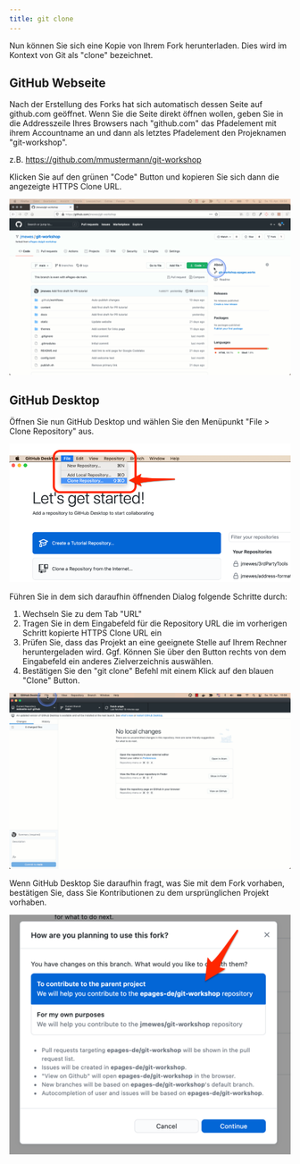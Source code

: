 ```yaml
---
title: git clone
---
```


Nun können Sie sich eine Kopie von Ihrem Fork herunterladen.
Dies wird im Kontext von Git als "clone" bezeichnet.

## GitHub Webseite

Nach der Erstellung des Forks hat sich automatisch dessen Seite auf github.com geöffnet.
Wenn Sie die Seite direkt öffnen wollen, geben Sie in die Addresszeile Ihres Browsers nach "github.com" das Pfadelement mit ihrem Accountname an und dann als letztes Pfadelement den Projeknamen "git-workshop".

z.B. https://github.com/mmustermann/git-workshop

Klicken Sie auf den grünen "Code" Button und kopieren Sie sich dann die angezeigte HTTPS Clone URL.

![Kopieren von Clone URL](img/copy-clone-url.gif)

## GitHub Desktop

Öffnen Sie nun GitHub Desktop und wählen Sie den Menüpunkt "File > Clone Repository" aus.

![Menüpunkt "Clone Repository"](./img/desktop_menu_clone.png)

Führen Sie in dem sich daraufhin öffnenden Dialog folgende Schritte durch:

1. Wechseln Sie zu dem Tab "URL"
2. Tragen Sie in dem Eingabefeld für die Repository URL die im vorherigen Schritt kopierte HTTPS Clone URL ein
3. Prüfen Sie, dass das Projekt an eine geeignete Stelle auf Ihrem Rechner heruntergeladen wird. Ggf. Können Sie über den Button rechts von dem Eingabefeld ein anderes Zielverzeichnis auswählen.
4. Bestätigen Sie den "git clone" Befehl mit einem Klick auf den blauen "Clone" Button.

![Konfiguration für git clone](./img/gd-git-clone.gif)

Wenn GitHub Desktop Sie daraufhin fragt, was Sie mit dem Fork vorhaben, bestätigen Sie, dass Sie Kontributionen zu dem ursprünglichen Projekt vorhaben.

![Zusatzkonfiguration](./img/desktop_clone_intent.png)
